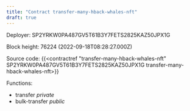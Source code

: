 ```yaml
---
title: "Contract transfer-many-hback-whales-nft"
draft: true
---
```

Deployer: SP2YRKW0PA487GV5T61B3Y7FETS2825KAZ50JPX1G


 



Block height: 76224 (2022-09-18T08:28:27.000Z)

Source code: {{<contractref "transfer-many-hback-whales-nft" SP2YRKW0PA487GV5T61B3Y7FETS2825KAZ50JPX1G transfer-many-hback-whales-nft>}}

Functions:

* transfer _private_
* bulk-transfer _public_
